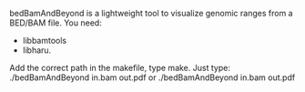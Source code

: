 bedBamAndBeyond is a lightweight tool to visualize genomic ranges from a BED/BAM file. You need:

- libbamtools
- libharu.

Add the correct path in the makefile, type make. Just type:
./bedBamAndBeyond  in.bam  out.pdf
or
./bedBamAndBeyond  in.bam  out.pdf

